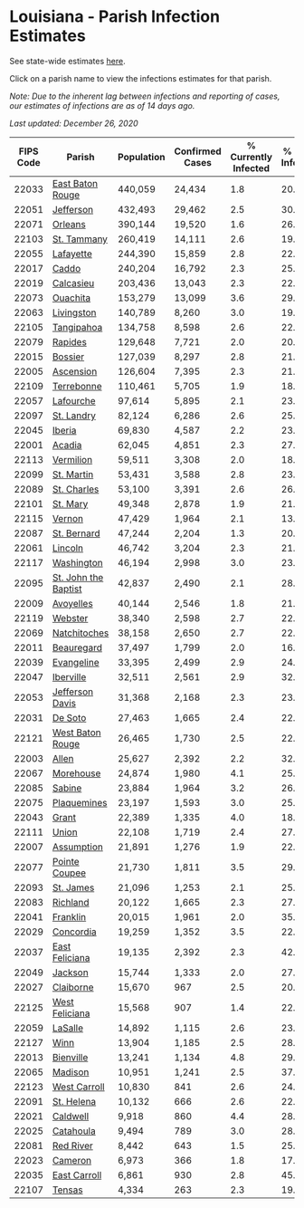 # Louisiana - Parish Infection Estimates

See state-wide estimates [here](/infections/us-la).

Click on a parish name to view the infections estimates for that parish.

*Note: Due to the inherent lag between infections and reporting of cases, our estimates of infections are as of 14 days ago.*

*Last updated: December 26, 2020*

|   FIPS Code |                                       Parish |   Population |   Confirmed Cases |   % Currently Infected |   % Total Infected |
|-------------|----------------------------------------------|--------------|-------------------|------------------------|--------------------|
|       22033 |         [East Baton Rouge](east-baton-rouge) |      440,059 |            24,434 |                    1.8 |               20.5 |
|       22051 |                       [Jefferson](jefferson) |      432,493 |            29,462 |                    2.5 |               30.0 |
|       22071 |                           [Orleans](orleans) |      390,144 |            19,520 |                    1.6 |               26.0 |
|       22103 |                   [St. Tammany](st.-tammany) |      260,419 |            14,111 |                    2.6 |               19.5 |
|       22055 |                       [Lafayette](lafayette) |      244,390 |            15,859 |                    2.8 |               22.0 |
|       22017 |                               [Caddo](caddo) |      240,204 |            16,792 |                    2.3 |               25.4 |
|       22019 |                       [Calcasieu](calcasieu) |      203,436 |            13,043 |                    2.3 |               22.1 |
|       22073 |                         [Ouachita](ouachita) |      153,279 |            13,099 |                    3.6 |               29.1 |
|       22063 |                     [Livingston](livingston) |      140,789 |             8,260 |                    3.0 |               19.2 |
|       22105 |                     [Tangipahoa](tangipahoa) |      134,758 |             8,598 |                    2.6 |               22.5 |
|       22079 |                           [Rapides](rapides) |      129,648 |             7,721 |                    2.0 |               20.2 |
|       22015 |                           [Bossier](bossier) |      127,039 |             8,297 |                    2.8 |               21.1 |
|       22005 |                       [Ascension](ascension) |      126,604 |             7,395 |                    2.3 |               21.0 |
|       22109 |                     [Terrebonne](terrebonne) |      110,461 |             5,705 |                    1.9 |               18.9 |
|       22057 |                       [Lafourche](lafourche) |       97,614 |             5,895 |                    2.1 |               23.1 |
|       22097 |                     [St. Landry](st.-landry) |       82,124 |             6,286 |                    2.6 |               25.6 |
|       22045 |                             [Iberia](iberia) |       69,830 |             4,587 |                    2.2 |               23.6 |
|       22001 |                             [Acadia](acadia) |       62,045 |             4,851 |                    2.3 |               27.2 |
|       22113 |                       [Vermilion](vermilion) |       59,511 |             3,308 |                    2.0 |               18.3 |
|       22099 |                     [St. Martin](st.-martin) |       53,431 |             3,588 |                    2.8 |               23.8 |
|       22089 |                   [St. Charles](st.-charles) |       53,100 |             3,391 |                    2.6 |               26.0 |
|       22101 |                         [St. Mary](st.-mary) |       49,348 |             2,878 |                    1.9 |               21.3 |
|       22115 |                             [Vernon](vernon) |       47,429 |             1,964 |                    2.1 |               13.3 |
|       22087 |                   [St. Bernard](st.-bernard) |       47,244 |             2,204 |                    1.3 |               20.5 |
|       22061 |                           [Lincoln](lincoln) |       46,742 |             3,204 |                    2.3 |               21.7 |
|       22117 |                     [Washington](washington) |       46,194 |             2,998 |                    3.0 |               23.5 |
|       22095 | [St. John the Baptist](st.-john-the-baptist) |       42,837 |             2,490 |                    2.1 |               28.5 |
|       22009 |                       [Avoyelles](avoyelles) |       40,144 |             2,546 |                    1.8 |               21.3 |
|       22119 |                           [Webster](webster) |       38,340 |             2,598 |                    2.7 |               22.4 |
|       22069 |                 [Natchitoches](natchitoches) |       38,158 |             2,650 |                    2.7 |               22.6 |
|       22011 |                     [Beauregard](beauregard) |       37,497 |             1,799 |                    2.0 |               16.0 |
|       22039 |                     [Evangeline](evangeline) |       33,395 |             2,499 |                    2.9 |               24.8 |
|       22047 |                       [Iberville](iberville) |       32,511 |             2,561 |                    2.9 |               32.2 |
|       22053 |           [Jefferson Davis](jefferson-davis) |       31,368 |             2,168 |                    2.3 |               23.4 |
|       22031 |                           [De Soto](de-soto) |       27,463 |             1,665 |                    2.4 |               22.9 |
|       22121 |         [West Baton Rouge](west-baton-rouge) |       26,465 |             1,730 |                    2.5 |               22.8 |
|       22003 |                               [Allen](allen) |       25,627 |             2,392 |                    2.2 |               32.9 |
|       22067 |                       [Morehouse](morehouse) |       24,874 |             1,980 |                    4.1 |               25.4 |
|       22085 |                             [Sabine](sabine) |       23,884 |             1,964 |                    3.2 |               26.1 |
|       22075 |                   [Plaquemines](plaquemines) |       23,197 |             1,593 |                    3.0 |               25.4 |
|       22043 |                               [Grant](grant) |       22,389 |             1,335 |                    4.0 |               18.5 |
|       22111 |                               [Union](union) |       22,108 |             1,719 |                    2.4 |               27.6 |
|       22007 |                     [Assumption](assumption) |       21,891 |             1,276 |                    1.9 |               22.8 |
|       22077 |               [Pointe Coupee](pointe-coupee) |       21,730 |             1,811 |                    3.5 |               29.4 |
|       22093 |                       [St. James](st.-james) |       21,096 |             1,253 |                    2.1 |               25.9 |
|       22083 |                         [Richland](richland) |       20,122 |             1,665 |                    2.3 |               27.8 |
|       22041 |                         [Franklin](franklin) |       20,015 |             1,961 |                    2.0 |               35.3 |
|       22029 |                       [Concordia](concordia) |       19,259 |             1,352 |                    3.5 |               22.5 |
|       22037 |             [East Feliciana](east-feliciana) |       19,135 |             2,392 |                    2.3 |               42.4 |
|       22049 |                           [Jackson](jackson) |       15,744 |             1,333 |                    2.0 |               27.3 |
|       22027 |                       [Claiborne](claiborne) |       15,670 |               967 |                    2.5 |               20.6 |
|       22125 |             [West Feliciana](west-feliciana) |       15,568 |               907 |                    1.4 |               22.7 |
|       22059 |                           [LaSalle](lasalle) |       14,892 |             1,115 |                    2.6 |               23.9 |
|       22127 |                                 [Winn](winn) |       13,904 |             1,185 |                    2.5 |               28.3 |
|       22013 |                       [Bienville](bienville) |       13,241 |             1,134 |                    4.8 |               29.0 |
|       22065 |                           [Madison](madison) |       10,951 |             1,241 |                    2.5 |               37.8 |
|       22123 |                 [West Carroll](west-carroll) |       10,830 |               841 |                    2.6 |               24.8 |
|       22091 |                     [St. Helena](st.-helena) |       10,132 |               666 |                    2.6 |               22.5 |
|       22021 |                         [Caldwell](caldwell) |        9,918 |               860 |                    4.4 |               28.3 |
|       22025 |                       [Catahoula](catahoula) |        9,494 |               789 |                    3.0 |               28.4 |
|       22081 |                       [Red River](red-river) |        8,442 |               643 |                    1.5 |               25.6 |
|       22023 |                           [Cameron](cameron) |        6,973 |               366 |                    1.8 |               17.4 |
|       22035 |                 [East Carroll](east-carroll) |        6,861 |               930 |                    2.8 |               45.8 |
|       22107 |                             [Tensas](tensas) |        4,334 |               263 |                    2.3 |               19.4 |